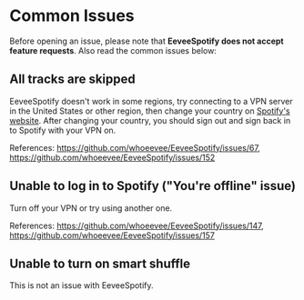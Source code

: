 # Common Issues

Before opening an issue, please note that **EeveeSpotify does not accept feature requests**. Also read the common issues below:

## All tracks are skipped

EeveeSpotify doesn't work in some regions, try connecting to a VPN server in the United States or other region, then change your country on [Spotify's website](https://accounts.spotify.com). After changing your country, you should sign out and sign back in to Spotify with your VPN on.

References: https://github.com/whoeevee/EeveeSpotify/issues/67, https://github.com/whoeevee/EeveeSpotify/issues/152

## Unable to log in to Spotify ("You're offline" issue)

Turn off your VPN or try using another one.

References: https://github.com/whoeevee/EeveeSpotify/issues/147, https://github.com/whoeevee/EeveeSpotify/issues/157

## Unable to turn on smart shuffle

This is not an issue with EeveeSpotify.
